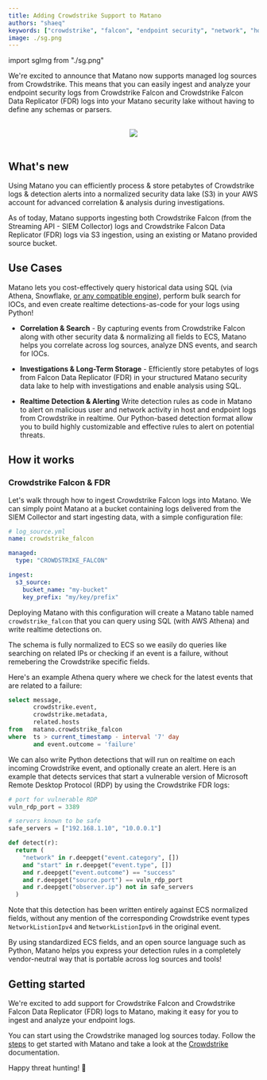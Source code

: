 ```yaml
---
title: Adding Crowdstrike Support to Matano
authors: "shaeq"
keywords: ["crowdstrike", "falcon", "endpoint security", "network", "hosts"]
image: ./sg.png
---
```


import sgImg from "./sg.png"


<head>
  <meta name="twitter:card" content="summary_large_image" />
  <meta name="twitter:creator" content="@AhmedShaeq" />
</head>

We're excited to announce that Matano now supports managed log sources from
Crowdstrike. This means that you can easily ingest and analyze your endpoint
security logs from Crowdstrike Falcon and Crowdstrike Falcon Data Replicator 
(FDR) logs into your Matano security lake without having to define any
schemas or parsers.


<br/>

<div align="center">
    <img className="mtn-blog-sq-img" src={sgImg}/>
</div>

<!--truncate-->

<br/>

## What's new

Using Matano you can efficiently process & store petabytes of Crowdstrike logs &
detection alerts into a normalized security data lake (S3) in your AWS account
for advanced
correlation & analysis during investigations.

As of today, Matano supports ingesting both Crowdstrike Falcon (from the
Streaming API - SIEM Collector) logs and Crowdstrike Falcon Data Replicator 
(FDR) logs via S3 ingestion, using an existing or Matano provided source bucket.

## Use Cases

Matano lets you cost-effectively query historical data using SQL (via 
Athena, Snowflake, [or any compatible engine](https://github.com/matanolabs/matano#query-engines)), perform bulk search for IOCs,
and even create realtime
detections-as-code for your logs using Python!


- **Correlation & Search** - By capturing events from Crowdstrike Falcon along
with other
security data & normalizing all fields to ECS, Matano helps you correlate
across log sources, analyze DNS events, and search for IOCs.

- **Investigations & Long-Term Storage** - Efficiently store
petabytes of logs from Falcon
Data Replicator (FDR) in
your structured Matano security data lake to help with investigations and enable
analysis
using SQL.

- **Realtime Detection & Alerting** Write detection rules as code in Matano to
alert on malicious user and network activity in host and endpoint logs
from
Crowdstrike in realtime. Our Python-based
detection format allow you to build
highly customizable and effective rules to alert on potential threats.


## How it works

### Crowdstrike Falcon & FDR

Let's walk through how to ingest Crowdstrike Falcon logs into Matano. We can
simply point Matano at a bucket containing logs delivered from the SIEM
Collector and start ingesting data, with a simple configuration file:

```yml
# log_source.yml
name: crowdstrike_falcon

managed:
  type: "CROWDSTRIKE_FALCON"

ingest:
  s3_source:
    bucket_name: "my-bucket"
    key_prefix: "my/key/prefix"
```

Deploying Matano with this configuration will create a Matano table named
`crowdstrike_falcon` that you can query using SQL (with AWS Athena) and write
realtime detections on.

The schema is fully normalized to ECS so we easily do queries like
searching on
related IPs or checking if an event is a failure, without remebering
the Crowdstrike specific fields.

Here's an example Athena query where we check for the latest events that are
related to a failure:

```sql
select message,
       crowdstrike.event,
       crowdstrike.metadata,
       related.hosts
from   matano.crowdstrike_falcon
where  ts > current_timestamp - interval '7' day
       and event.outcome = 'failure' 
```

We can also write Python detections that will run on realtime on each incoming
Crowdstrike event, and optionally create an alert. Here is an example that
detects services that start a vulnerable version of Microsoft Remote Desktop
Protocol (RDP) by using the Crowdstrike
FDR logs:

```python
# port for vulnerable RDP
vuln_rdp_port = 3389

# servers known to be safe
safe_servers = ["192.168.1.10", "10.0.0.1"]

def detect(r):
  return (
    "network" in r.deepget("event.category", [])
    and "start" in r.deepget("event.type", [])
    and r.deepget("event.outcome") == "success"
    and r.deepget("source.port") == vuln_rdp_port
    and r.deepget("observer.ip") not in safe_servers
  )
```

Note that this detection has been written entirely against ECS normalized
fields, without any
mention of the corresponding Crowdstrike event types `NetworkListionIpv4` and
`NetworkListionIpv6` in the original event.

By using standardized ECS fields,
and an open source
language such as Python, Matano helps you express your detection rules in a
completely vendor-neutral way that is portable across log sources and tools!

## Getting started

We're excited to add support for Crowdstrike Falcon and Crowdstrike Falcon Data
Replicator (FDR) logs to Matano, making it easy for you to ingest and analyze
your endpoint logs.

You can start using the Crowdstrike managed log sources today. Follow the [steps](/docs/getting-started) to get started with Matano and take a look at the [Crowdstrike](/docs/log-sources/managed-log-sources/crowdstrike) documentation.

Happy threat hunting! 🦅
